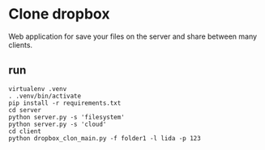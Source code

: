 ﻿# Clone dropbox
Web application for save your files on the server and share between many clients.

## run
```
virtualenv .venv
. .venv/bin/activate
pip install -r requirements.txt
cd server
python server.py -s 'filesystem'
python server.py -s 'cloud'
cd client
python dropbox_clon_main.py -f folder1 -l lida -p 123
```
